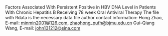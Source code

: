 Factors Associated With Persistent Positive in HBV DNA Level in Patients With Chronic Hepatitis B Receiving 78 week Oral Antiviral Therapy
The file with Rdata is the necessary data file
author contact information:
Hong Zhao, E-mail: minmin2001@126.com, zhaohong_pufh@bjmu.edu.cn
Gui-Qiang Wang, E-mail: john131212@sina.com
